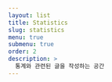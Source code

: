 ```yaml
---
layout: list
title: Statistics
slug: statistics
menu: true
submenu: true
order: 2
description: >
  통계와 관련된 글을 작성하는 공간
---
```

